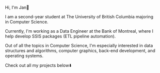 Hi, I'm Jan👋

I am a second-year student at The University of British Columbia majoring in Computer Science.

Currently, I'm working as a Data Engineer at the Bank of Montreal, where I help develop SSIS packages (ETL pipeline automation).

Out of all the topics in Computer Science, I'm especially interested in data structures and algorithms, computer graphics, back-end development, and operating systems.

Check out all my projects below⬇️


